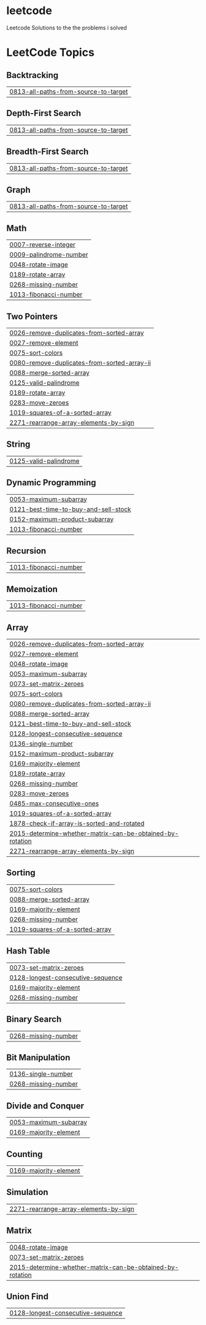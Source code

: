 # leetcode
Leetcode Solutions to the the problems i solved

<!---LeetCode Topics Start-->
# LeetCode Topics
## Backtracking
|  |
| ------- |
| [0813-all-paths-from-source-to-target](https://github.com/decodewithdeepak/leetcode/tree/master/0813-all-paths-from-source-to-target) |
## Depth-First Search
|  |
| ------- |
| [0813-all-paths-from-source-to-target](https://github.com/decodewithdeepak/leetcode/tree/master/0813-all-paths-from-source-to-target) |
## Breadth-First Search
|  |
| ------- |
| [0813-all-paths-from-source-to-target](https://github.com/decodewithdeepak/leetcode/tree/master/0813-all-paths-from-source-to-target) |
## Graph
|  |
| ------- |
| [0813-all-paths-from-source-to-target](https://github.com/decodewithdeepak/leetcode/tree/master/0813-all-paths-from-source-to-target) |
## Math
|  |
| ------- |
| [0007-reverse-integer](https://github.com/decodewithdeepak/leetcode/tree/master/0007-reverse-integer) |
| [0009-palindrome-number](https://github.com/decodewithdeepak/leetcode/tree/master/0009-palindrome-number) |
| [0048-rotate-image](https://github.com/decodewithdeepak/leetcode/tree/master/0048-rotate-image) |
| [0189-rotate-array](https://github.com/decodewithdeepak/leetcode/tree/master/0189-rotate-array) |
| [0268-missing-number](https://github.com/decodewithdeepak/leetcode/tree/master/0268-missing-number) |
| [1013-fibonacci-number](https://github.com/decodewithdeepak/leetcode/tree/master/1013-fibonacci-number) |
## Two Pointers
|  |
| ------- |
| [0026-remove-duplicates-from-sorted-array](https://github.com/decodewithdeepak/leetcode/tree/master/0026-remove-duplicates-from-sorted-array) |
| [0027-remove-element](https://github.com/decodewithdeepak/leetcode/tree/master/0027-remove-element) |
| [0075-sort-colors](https://github.com/decodewithdeepak/leetcode/tree/master/0075-sort-colors) |
| [0080-remove-duplicates-from-sorted-array-ii](https://github.com/decodewithdeepak/leetcode/tree/master/0080-remove-duplicates-from-sorted-array-ii) |
| [0088-merge-sorted-array](https://github.com/decodewithdeepak/leetcode/tree/master/0088-merge-sorted-array) |
| [0125-valid-palindrome](https://github.com/decodewithdeepak/leetcode/tree/master/0125-valid-palindrome) |
| [0189-rotate-array](https://github.com/decodewithdeepak/leetcode/tree/master/0189-rotate-array) |
| [0283-move-zeroes](https://github.com/decodewithdeepak/leetcode/tree/master/0283-move-zeroes) |
| [1019-squares-of-a-sorted-array](https://github.com/decodewithdeepak/leetcode/tree/master/1019-squares-of-a-sorted-array) |
| [2271-rearrange-array-elements-by-sign](https://github.com/decodewithdeepak/leetcode/tree/master/2271-rearrange-array-elements-by-sign) |
## String
|  |
| ------- |
| [0125-valid-palindrome](https://github.com/decodewithdeepak/leetcode/tree/master/0125-valid-palindrome) |
## Dynamic Programming
|  |
| ------- |
| [0053-maximum-subarray](https://github.com/decodewithdeepak/leetcode/tree/master/0053-maximum-subarray) |
| [0121-best-time-to-buy-and-sell-stock](https://github.com/decodewithdeepak/leetcode/tree/master/0121-best-time-to-buy-and-sell-stock) |
| [0152-maximum-product-subarray](https://github.com/decodewithdeepak/leetcode/tree/master/0152-maximum-product-subarray) |
| [1013-fibonacci-number](https://github.com/decodewithdeepak/leetcode/tree/master/1013-fibonacci-number) |
## Recursion
|  |
| ------- |
| [1013-fibonacci-number](https://github.com/decodewithdeepak/leetcode/tree/master/1013-fibonacci-number) |
## Memoization
|  |
| ------- |
| [1013-fibonacci-number](https://github.com/decodewithdeepak/leetcode/tree/master/1013-fibonacci-number) |
## Array
|  |
| ------- |
| [0026-remove-duplicates-from-sorted-array](https://github.com/decodewithdeepak/leetcode/tree/master/0026-remove-duplicates-from-sorted-array) |
| [0027-remove-element](https://github.com/decodewithdeepak/leetcode/tree/master/0027-remove-element) |
| [0048-rotate-image](https://github.com/decodewithdeepak/leetcode/tree/master/0048-rotate-image) |
| [0053-maximum-subarray](https://github.com/decodewithdeepak/leetcode/tree/master/0053-maximum-subarray) |
| [0073-set-matrix-zeroes](https://github.com/decodewithdeepak/leetcode/tree/master/0073-set-matrix-zeroes) |
| [0075-sort-colors](https://github.com/decodewithdeepak/leetcode/tree/master/0075-sort-colors) |
| [0080-remove-duplicates-from-sorted-array-ii](https://github.com/decodewithdeepak/leetcode/tree/master/0080-remove-duplicates-from-sorted-array-ii) |
| [0088-merge-sorted-array](https://github.com/decodewithdeepak/leetcode/tree/master/0088-merge-sorted-array) |
| [0121-best-time-to-buy-and-sell-stock](https://github.com/decodewithdeepak/leetcode/tree/master/0121-best-time-to-buy-and-sell-stock) |
| [0128-longest-consecutive-sequence](https://github.com/decodewithdeepak/leetcode/tree/master/0128-longest-consecutive-sequence) |
| [0136-single-number](https://github.com/decodewithdeepak/leetcode/tree/master/0136-single-number) |
| [0152-maximum-product-subarray](https://github.com/decodewithdeepak/leetcode/tree/master/0152-maximum-product-subarray) |
| [0169-majority-element](https://github.com/decodewithdeepak/leetcode/tree/master/0169-majority-element) |
| [0189-rotate-array](https://github.com/decodewithdeepak/leetcode/tree/master/0189-rotate-array) |
| [0268-missing-number](https://github.com/decodewithdeepak/leetcode/tree/master/0268-missing-number) |
| [0283-move-zeroes](https://github.com/decodewithdeepak/leetcode/tree/master/0283-move-zeroes) |
| [0485-max-consecutive-ones](https://github.com/decodewithdeepak/leetcode/tree/master/0485-max-consecutive-ones) |
| [1019-squares-of-a-sorted-array](https://github.com/decodewithdeepak/leetcode/tree/master/1019-squares-of-a-sorted-array) |
| [1878-check-if-array-is-sorted-and-rotated](https://github.com/decodewithdeepak/leetcode/tree/master/1878-check-if-array-is-sorted-and-rotated) |
| [2015-determine-whether-matrix-can-be-obtained-by-rotation](https://github.com/decodewithdeepak/leetcode/tree/master/2015-determine-whether-matrix-can-be-obtained-by-rotation) |
| [2271-rearrange-array-elements-by-sign](https://github.com/decodewithdeepak/leetcode/tree/master/2271-rearrange-array-elements-by-sign) |
## Sorting
|  |
| ------- |
| [0075-sort-colors](https://github.com/decodewithdeepak/leetcode/tree/master/0075-sort-colors) |
| [0088-merge-sorted-array](https://github.com/decodewithdeepak/leetcode/tree/master/0088-merge-sorted-array) |
| [0169-majority-element](https://github.com/decodewithdeepak/leetcode/tree/master/0169-majority-element) |
| [0268-missing-number](https://github.com/decodewithdeepak/leetcode/tree/master/0268-missing-number) |
| [1019-squares-of-a-sorted-array](https://github.com/decodewithdeepak/leetcode/tree/master/1019-squares-of-a-sorted-array) |
## Hash Table
|  |
| ------- |
| [0073-set-matrix-zeroes](https://github.com/decodewithdeepak/leetcode/tree/master/0073-set-matrix-zeroes) |
| [0128-longest-consecutive-sequence](https://github.com/decodewithdeepak/leetcode/tree/master/0128-longest-consecutive-sequence) |
| [0169-majority-element](https://github.com/decodewithdeepak/leetcode/tree/master/0169-majority-element) |
| [0268-missing-number](https://github.com/decodewithdeepak/leetcode/tree/master/0268-missing-number) |
## Binary Search
|  |
| ------- |
| [0268-missing-number](https://github.com/decodewithdeepak/leetcode/tree/master/0268-missing-number) |
## Bit Manipulation
|  |
| ------- |
| [0136-single-number](https://github.com/decodewithdeepak/leetcode/tree/master/0136-single-number) |
| [0268-missing-number](https://github.com/decodewithdeepak/leetcode/tree/master/0268-missing-number) |
## Divide and Conquer
|  |
| ------- |
| [0053-maximum-subarray](https://github.com/decodewithdeepak/leetcode/tree/master/0053-maximum-subarray) |
| [0169-majority-element](https://github.com/decodewithdeepak/leetcode/tree/master/0169-majority-element) |
## Counting
|  |
| ------- |
| [0169-majority-element](https://github.com/decodewithdeepak/leetcode/tree/master/0169-majority-element) |
## Simulation
|  |
| ------- |
| [2271-rearrange-array-elements-by-sign](https://github.com/decodewithdeepak/leetcode/tree/master/2271-rearrange-array-elements-by-sign) |
## Matrix
|  |
| ------- |
| [0048-rotate-image](https://github.com/decodewithdeepak/leetcode/tree/master/0048-rotate-image) |
| [0073-set-matrix-zeroes](https://github.com/decodewithdeepak/leetcode/tree/master/0073-set-matrix-zeroes) |
| [2015-determine-whether-matrix-can-be-obtained-by-rotation](https://github.com/decodewithdeepak/leetcode/tree/master/2015-determine-whether-matrix-can-be-obtained-by-rotation) |
## Union Find
|  |
| ------- |
| [0128-longest-consecutive-sequence](https://github.com/decodewithdeepak/leetcode/tree/master/0128-longest-consecutive-sequence) |
<!---LeetCode Topics End-->